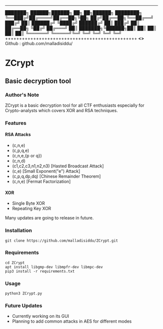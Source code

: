 
-----------------------------------------------------------------

███████╗ ██████╗██████╗ ██╗   ██╗██████╗ ████████╗
╚══███╔╝██╔════╝██╔══██╗╚██╗ ██╔╝██╔══██╗╚══██╔══╝
  ███╔╝ ██║     ██████╔╝ ╚████╔╝ ██████╔╝   ██║
 ███╔╝  ██║     ██╔══██╗  ╚██╔╝  ██╔═══╝    ██║
███████╗╚██████╗██║  ██║   ██║   ██║        ██║
╚══════╝ ╚═════╝╚═╝  ╚═╝   ╚═╝   ╚═╝        ╚═╝
+++++++++++++++++++++++++++++++++++++++++++++++
************<<Created by: st0ic3r>>************
Github : github.com/malladisiddu/

# ZCrypt
## Basic decryption tool

### Author's Note
ZCrypt is a basic decryption tool for all CTF enthusiasts especially for Crypto-analysts which covers XOR and RSA techniques. 
### Features
  #### RSA Attacks
  * (c,n,e)
  * (c,p,q,e)
  * (c,n,e,{p or q})
  * (c,n,d)
  * (c1,c2,c3,n1,n2,n3)   [Hasted Broadcast Attack]
  * (c,e)                 [Small Exponent("e") Attack]
  * (c,p,q,dp,dq)         [Chinese Remainder Theorem]
  * (c,n,e)               [Fermat Factorization]
  
  #### XOR
  * Single Byte XOR
  * Repeating Key XOR

Many updates are going to release in future.

### Installation
```
git clone https://github.com/malladisiddu/ZCrypt.git
```
### Requirements
```
cd ZCrypt
apt install libgmp-dev libmpfr-dev libmpc-dev
pip3 install -r requirements.txt 
```
### Usage
```
python3 ZCrypt.py
``` 

### Future Updates
* Currently working on its GUI
* Planning to add common attacks in AES for different modes

